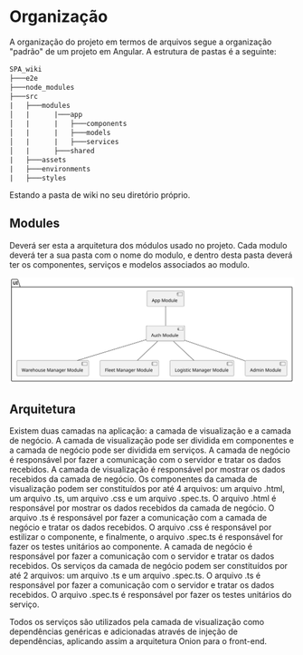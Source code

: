 # Organização
A organização do projeto em termos de arquivos segue a organização "padrão" de um projeto em Angular. A estrutura de pastas é a seguinte:

    SPA_wiki
    ├───e2e
    ├───node_modules
    ├───src
    |   ├───modules
    │   |      |───app
    │   |      |   ├───components
    │   |      |   ├───models
    │   |      |   ├───services
    │   |      ├───shared
    |   ├───assets
    |   ├───environments
    |   ├───styles


Estando a pasta de wiki no seu diretório próprio.

## Modules
Deverá ser esta a arquitetura dos módulos usado no projeto. Cada modulo deverá ter a sua pasta com o nome do modulo, e dentro desta pasta deverá ter os componentes, serviços e modelos associados ao modulo.

![ARQ](Arquitetura%20de%20modelos.svg)




## Arquitetura
Existem duas camadas na aplicação: a camada de visualização e a camada de negócio. A camada de visualização pode ser dividida em componentes e a camada de negócio pode ser dividida em serviços. A camada de negócio é responsável por fazer a comunicação com o servidor e tratar os dados recebidos.
A camada de visualização é responsável por mostrar os dados recebidos da camada de negócio. Os componentes da camada de visualização podem ser constituídos por até 4 arquivos: um arquivo .html, um arquivo .ts, um arquivo .css e um arquivo .spec.ts. O arquivo .html é responsável por mostrar os dados recebidos da camada de negócio. O arquivo .ts é responsável por fazer a comunicação com a camada de negócio e tratar os dados recebidos. O arquivo .css é responsável por estilizar o componente, e finalmente, o arquivo .spec.ts é responsável for fazer os testes unitários ao componente.
A camada de negócio é responsável por fazer a comunicação com o servidor e tratar os dados recebidos. Os serviços da camada de negócio podem ser constituídos por até 2 arquivos: um arquivo .ts e um arquivo .spec.ts. O arquivo .ts é responsável por fazer a comunicação com o servidor e tratar os dados recebidos. O arquivo .spec.ts é responsável por fazer os testes unitários do serviço.

Todos os serviços são utilizados pela camada de visualização como dependências genéricas e adicionadas através de injeção de dependências, aplicando assim a arquitetura Onion para o front-end.